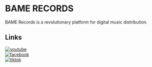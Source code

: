 
#  BAME RECORDS
                
BAME Records is a revolutionary platform for digital music distribution.    
##  Links  

 [![youtube](https://img.shields.io/badge/youtube-f00?style=for-the-badge&logo=youtube&logoColor=white)](https://www.youtube.com/@bamerecords)  
  [![facebook](https://img.shields.io/badge/facebook-0A66C2?style=for-the-badge&logo=facebook&logoColor=white)](https://web.facebook.com/bamerecords)  
 [![tiktok](https://img.shields.io/badge/tiktik-000?style=for-the-badge&logo=tiktok&logoColor=white)](https://www.tiktok.com/@bamerecord)  
      
 